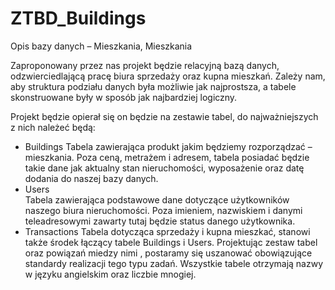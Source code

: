 # ZTBD_Buildings
Opis bazy danych – Mieszkania, Mieszkania
 
  Zaproponowany przez nas projekt będzie relacyjną bazą danych, odzwierciedlającą pracę biura sprzedaży oraz kupna mieszkań. Zależy nam, aby struktura podziału danych była możliwie jak najprostsza, a tabele skonstruowane były w sposób jak najbardziej logiczny. 

Projekt będzie opierał się on będzie na zestawie tabel, do najważniejszych z nich należeć będą:
- Buildings
Tabela zawierająca produkt jakim będziemy rozporządzać – mieszkania. Poza ceną, metrażem i adresem, tabela posiadać będzie takie dane jak aktualny stan nieruchomości, wyposażenie oraz datę dodania do naszej bazy danych.                                                                           
- Users  
Tabela zawierająca podstawowe dane dotyczące użytkowników naszego biura nieruchomości. Poza imieniem, nazwiskiem i danymi teleadresowymi zawarty tutaj będzie status danego użytkownika.                                                                                                                                                        
- Transactions									                           Tabela dotycząca sprzedaży i kupna mieszkać, stanowi także środek łączący tabele Buildings i Users.
Projektując zestaw tabel oraz powiązań miedzy nimi , postaramy się uszanować obowiązujące standardy realizacji tego typu zadań. Wszystkie tabele otrzymają nazwy w języku angielskim oraz liczbie mnogiej.
